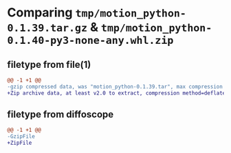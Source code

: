 # Comparing `tmp/motion_python-0.1.39.tar.gz` & `tmp/motion_python-0.1.40-py3-none-any.whl.zip`

## filetype from file(1)

```diff
@@ -1 +1 @@
-gzip compressed data, was "motion_python-0.1.39.tar", max compression
+Zip archive data, at least v2.0 to extract, compression method=deflate
```

## filetype from diffoscope

```diff
@@ -1 +1 @@
-GzipFile
+ZipFile
```

